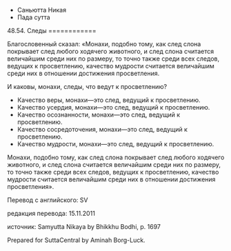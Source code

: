 









* Саньютта Никая
* Пада сутта


48\.54\. Следы
\=\=\=\=\=\=\=\=\=\=\=\=



Благословенный сказал: «Монахи, подобно тому, как след слона покрывает след любого ходячего животного, и след слона считается величайшим среди них по размеру, то точно также среди всех следов, ведущих к просветлению, качество мудрости считается величайшим среди них в отношении достижения просветления\.


И каковы, монахи, следы, что ведут к просветлению?


* Качество веры, монахи—это след, ведущий к просветлению\.
* Качество усердия, монахи—это след, ведущий к просветлению\.
* Качество осознанности, монахи—это след, ведущий к просветлению\.
* Качество сосредоточения, монахи—это след, ведущий к просветлению\.
* Качество мудрости, монахи—это след, ведущий к просветлению\.


Монахи, подобно тому, как след слона покрывает след любого ходячего животного, и след слона считается величайшим среди них по размеру, то точно также среди всех следов, ведущих к просветлению, качество мудрости считается величайшим среди них в отношении достижения просветления»\.



Перевод с английского: SV


редакция перевода: 15\.11\.2011


источник: Samyutta Nikaya by Bhikkhu Bodhi, p\. 1697


Prepared for SuttaCentral by Aminah Borg\-Luck\.






